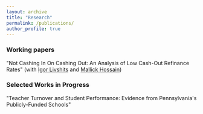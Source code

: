 ```yaml
---
layout: archive
title: "Research"
permalink: /publications/
author_profile: true
---
```


### Working papers

"Not Cashing In On Cashing Out: An Analysis of Low Cash-Out Refinance Rates" (with [Igor Livshits](https://www.philadelphiafed.org/our-people/igor-livshits) and [Mallick Hossain](https://www.mallickhossain.com))

### Selected Works in Progress

"Teacher Turnover and Student Performance: Evidence from Pennsylvania's Publicly-Funded Schools"
